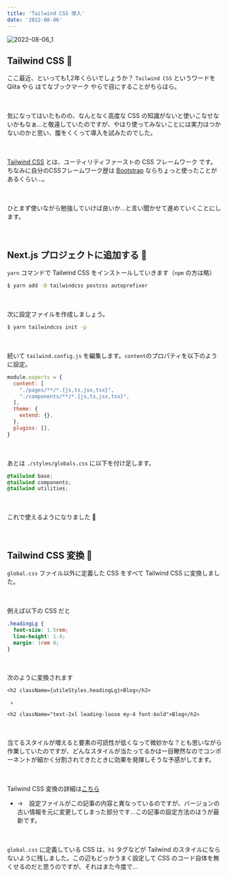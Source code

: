 ```yaml
---
title: 'Tailwind CSS 導入'
date: '2022-08-06'
---
```



![2022-08-06_1](/images/posts/2022-08-06/2022-08-06_1.png)

## Tailwind CSS 🎐
ここ最近、といっても1,2年くらいでしょうか？ `Tailwind CSS` というワードを Qiita やら はてなブックマーク やらで目にすることがちらほら。  

　

気になってはいたものの、なんとなく高度な CSS の知識がないと使いこなせないかもなぁ...と敬遠していたのですが、やはり使ってみないことには実力はつかないのかと思い、腹をくくって導入を試みたのでした。

　

[Tailwind CSS](https://tailwindcss.com/) とは、ユーティリティファーストの CSS フレームワーク です。ちなみに自分のCSSフレームワーク歴は [Bootstrap](https://getbootstrap.com/) ならちょっと使ったことがあるくらい...。

　

ひとまず使いながら勉強していけば良いか...と言い聞かせて進めていくことにします。

　

## Next.js プロジェクトに追加する 💫
`yarn` コマンドで Tailwind CSS をインストールしていきます（`npm` の方は略）

```bash
$ yarn add -D tailwindcss postcss autoprefixer
```

　

次に設定ファイルを作成しましょう。

```bash
$ yarn tailwindcss init -p
```

　

続いて `tailwind.config.js` を編集します。`content`のプロパティを以下のように設定。

```javascript
module.exports = {
  content: [
    "./pages/**/*.{js,ts,jsx,tsx}",
    "./components/**/*.{js,ts,jsx,tsx}",
  ],
  theme: {
    extend: {},
  },
  plugins: [],
}
```

　

あとは `./styles/globals.css` に以下を付け足します。

```css
@tailwind base;
@tailwind components;
@tailwind utilities;
```


　

これで使えるようになりました 🎉

　

## Tailwind CSS 変換 🔨
`global.css` ファイル以外に定義した CSS をすべて Tailwind CSS に変換しました。

　

例えば以下の CSS だと

```css
.headingLg {
  font-size: 1.5rem;
  line-height: 1.4;
  margin: 1rem 0;
}
```

　

次のように変換されます

```tsx
<h2 className={utileStyles.headingLg}>Blog</h2>

 ↓

<h2 className="text-2xl leading-loose my-4 font-bold">Blog</h2>
```

　

当てるスタイルが増えると要素の可読性が低くなって微妙かな？とも思いながら作業していたのですが、どんなスタイルが当たってるかは一目瞭然なのでコンポーネントが細かく分割されてきたときに効果を発揮しそうな予感がしてます。

　

Tailwind CSS 変換の詳細は[こちら](https://github.com/moto-sbt/nextjs-blog/pull/35/files)  
- →　設定ファイルがこの記事の内容と異なっているのですが、バージョンの古い情報を元に変更してしまった部分です...この記事の設定方法のほうが最新です。

　

`global.css` に定義している CSS は、`h1` タグなどが Tailwind のスタイルにならないように残しました。この辺もどっかうまく設定して CSS のコード自体を無くせるのだと思うのですが、それはまた今度で...